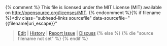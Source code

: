 {% comment %}
This file is licensed under the MIT License (MIT) available on
http://opensource.org/licenses/MIT.
{% endcomment %}{% if filename %}<div class="subhead-links sourcefile" data-sourcefile="{{filename|uri_escape}}"
><a href="https://github.com/bitcoin-dot-org/bitcoin.org/edit/master/{{filename|uri_escape}}">Edit</a>
| <a href="https://github.com/bitcoin-dot-org/bitcoin.org/commits/master/{{filename|uri_escape}}">History</a>
| <a href="https://github.com/bitcoin-dot-org/bitcoin.org/issues/new?body=Source%20File%3A%20{{filename|uri_escape}}%0A%0A">Report Issue</a>
| <a href="/en/development#devcommunities">Discuss</a></div>
{% else %}
{% die "source filename not set" %}
{% endif %}
